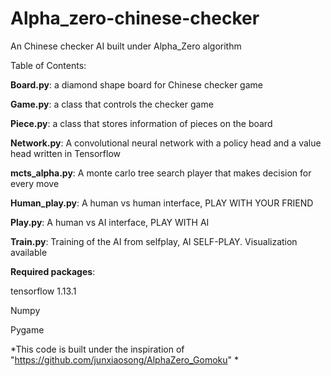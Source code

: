 # Alpha_zero-chinese-checker
An Chinese checker AI built under Alpha_Zero algorithm

Table of Contents:

**Board.py**: a diamond shape board for Chinese checker game

**Game.py**: a class that controls the checker game

**Piece.py**: a class that stores information of pieces on the board

**Network.py**: 
A convolutional neural network with a policy head and a value head written in Tensorflow

**mcts_alpha.py**:
A monte carlo tree search player that makes decision for every move

**Human_play.py**:
A human vs human interface, PLAY WITH YOUR FRIEND

**Play.py**:
A human vs AI interface, PLAY WITH AI

**Train.py**:
Training of the AI from selfplay, AI SELF-PLAY. Visualization available

**Required packages**:

tensorflow 1.13.1

Numpy

Pygame

*This code is built under the inspiration of "https://github.com/junxiaosong/AlphaZero_Gomoku" *
